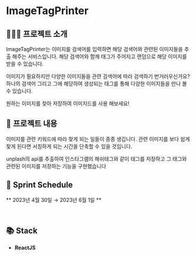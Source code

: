 
# ImageTagPrinter


## 💁🏻‍♀️ 프로젝트 소개
ImageTagPrinter는 이미지를 검색어를 입력하면 해당 검색어와 관련된 이미지들을 추출 해주는 서비스입니다.
해당 검색어와 함께 태그가 주어지고 랜덤으로 해당 이미지를 받을 수 있습니다.

이미지가 필요하지만 다양한 이미지들을 관련 검색어에 따라 검색하기 번거러우신가요?
하나의 검색어 그리고 그에 해당하여 생성되는 태그를 통해 다양한 이미지들을 만나 볼 수 있습니다.

원하는 이미지를 찾아 저장하여 이미지드를 사용 해보세요!


## 📆 프로젝트 내용

이미지를 관련 키워드에 따라 찾게 되는 일들이 종종 생깁니다. 관련 이미지를 보다 쉽게 찾게 된다면 서칭하게 되는 시간을 단축할 수 있을 것입니다. 

unplash의 api를 추출하여 인스타그램의 해쉬태그와 같이 태그를 저장하고 그 태그와 관련된 이미지를 저장하는 기능을 구현했습니다


## 📆 Sprint Schedule

** 2023년 4월 30일 → 2023년 6월 1일 **

</br>

## 📚 Stack

- **ReactJS**
</br>


